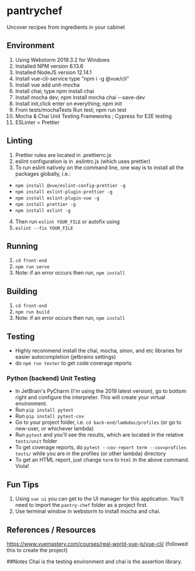 # pantrychef
Uncover recipes from ingredients in your cabinet

## Environment
1. Using Webstorm 2019.3.2 for Windows
2. Installed NPM version 6.13.6
3. Installed NodeJS version 12.14.1
4. Install vue-cli-service type "npm i -g @vue/cli"
5. Install vue add unit-mocha 
6. Install chai; type npm install chai
7. Install mocha dev; npm install mocha chai --save-dev
8. Install init,click enter on everything; npm init
9. From tests/mochaTests Run test; npm run test
9. Mocha & Chai Unit Testing Frameworks ; Cypress for E2E testing
10. ESLinter = Prettier

## Linting
1. Prettier rules are located in .prettierrc.js
2. eslint configuration is in .eslintrc.js (which uses prettier)
3. To run eslint natively on the command line, one way is to install all the packages globally, i.e.:
- `npm install @vue/eslint-config-prettier -g`
- `npm install eslint-plugin-prettier -g`
- `npm install eslint-plugin-vue -g`
- `npm install prettier -g`
- `npm install eslint -g`
4. Then run `eslint YOUR_FILE`
or autofix using
5. `eslint --fix YOUR_FILE`

## Running
1. `cd front-end`
2. `npm run serve`
3. Note: if an error occurs then run, `npm install`

## Building
1. `cd front-end`
2. `npm run build`
3. Note: if an error occurs then run, `npm install`

## Testing
- Highly recommend install the chai, mocha, sinon, and etc libraries for easier autocompletion (jetbrains settings)
- do `npm run tester` to get code coverage reports
### Python (backend) Unit Testing
- In JetBrain's PyCharm (I'm using the 2019 latest version), go to bottom right and configure the interpreter. This will create your virtual environment.
- Run `pip install pytest`
- Run `pip install pytest-cov`
- Go to your project folder, i.e. `cd back-end/lambdas/profiles` (or go to new-user, or whichever lambda)
- Run `pytest` and you'll see the results, which are located in the relative `tests/unit` folder
- To get coverage reports, do `pytest --cov-report term --cov=profiles tests/` while you are in the profiles (or other lambda) directory
- To get an HTML report, just change `term` to `html` in the above command. Viola!

## Fun Tips
1. Using `vue ui` you can get to the UI manager for this application. You'll need to import the `pantry-chef` folder as a project first.
2. Use terminal window in webstorm to install mocha and chai.
## References / Resources
https://www.vuemastery.com/courses/real-world-vue-js/vue-cli/ (followed this to create the project)

##Notes
Chai is the testing environment and chai is the assertion library.
